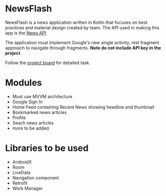 # NewsFlash

NewsFlash is a news application written in Kotlin that focuses on best practices and material design created by team.
The API used in making this app is the [News API](https://newsapi.org/)

The application must implement Google's new single activity, rest fragment approach to navigate through fragments. 
**Note do not include API key in the project**

Follow the [project board](https://github.com/AndroidDevsOrg/NewsFlash/projects) for detailed task.

# Modules

- Must use MVVM architecture
- Google Sign In
- Home Feed containing Recent News showing headline and thumbnail
- Bookmarked news articles
- Profile
- Seach news articles
- more to be added.

# Libraries to be used

- AndroidX
- Room
- LiveData
- Navigation component
- Retrofit
- Work Manager
